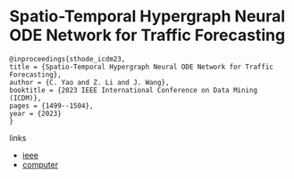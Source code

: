 # Spatio-Temporal Hypergraph Neural ODE Network for Traffic Forecasting

```
@inproceedings{sthode_icdm23,
title = {Spatio-Temporal Hypergraph Neural ODE Network for Traffic Forecasting},
author = {C. Yao and Z. Li and J. Wang},
booktitle = {2023 IEEE International Conference on Data Mining (ICDM)},
pages = {1499--1504},
year = {2023}
}
```

links
- [ieee](https://doi.org/10.1109/ICDM58522.2023.00198)
- [computer](https://doi.ieeecomputersociety.org/10.1109/ICDM58522.2023.00198)
